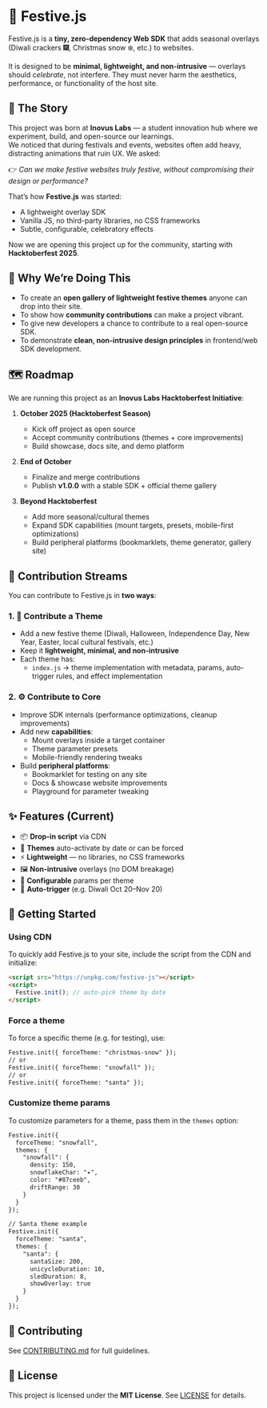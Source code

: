 
# 🎉 Festive.js

Festive.js is a **tiny, zero-dependency Web SDK** that adds seasonal overlays (Diwali crackers 🎆, Christmas snow ❄️, etc.) to websites.  

It is designed to be **minimal, lightweight, and non-intrusive** — overlays should *celebrate*, not interfere. They must never harm the aesthetics, performance, or functionality of the host site.


## 🌱 The Story

This project was born at **Inovus Labs** — a student innovation hub where we experiment, build, and open-source our learnings.  
We noticed that during festivals and events, websites often add heavy, distracting animations that ruin UX. We asked:  

👉 *Can we make festive websites truly festive, without compromising their design or performance?*  

That’s how **Festive.js** was started:  
- A lightweight overlay SDK
- Vanilla JS, no third-party libraries, no CSS frameworks  
- Subtle, configurable, celebratory effects  

Now we are opening this project up for the community, starting with **Hacktoberfest 2025**.


## 🎯 Why We’re Doing This

- To create an **open gallery of lightweight festive themes** anyone can drop into their site.  
- To show how **community contributions** can make a project vibrant.  
- To give new developers a chance to contribute to a real open-source SDK.  
- To demonstrate **clean, non-intrusive design principles** in frontend/web SDK development.


## 🗺️ Roadmap

We are running this project as an **Inovus Labs Hacktoberfest Initiative**:

1. **October 2025 (Hacktoberfest Season)**
   - Kick off project as open source  
   - Accept community contributions (themes + core improvements)  
   - Build showcase, docs site, and demo platform  

2. **End of October**
   - Finalize and merge contributions
   - Publish **v1.0.0** with a stable SDK + official theme gallery

3. **Beyond Hacktoberfest**
   - Add more seasonal/cultural themes
   - Expand SDK capabilities (mount targets, presets, mobile-first optimizations)
   - Build peripheral platforms (bookmarklets, theme generator, gallery site)


<!-- ## 🍂 Hacktoberfest & How to Contribute

### What is Hacktoberfest?
[Hacktoberfest](https://hacktoberfest.com/) is an annual celebration of open source.  
Every October, developers from around the world contribute to open projects, improve codebases, and grow as a community.  
Submitting **4 pull requests** during Hacktoberfest makes you eligible for rewards (like digital badges, swag, or trees planted 🌱). -->


## 🚀 Contribution Streams

You can contribute to Festive.js in **two ways**:

### 1. 🎨 Contribute a Theme
- Add a new festive theme (Diwali, Halloween, Independence Day, New Year, Easter, local cultural festivals, etc.)
- Keep it **lightweight, minimal, and non-intrusive**
- Each theme has:
  - `index.js` → theme implementation with metadata, params, auto-trigger rules, and effect implementation

### 2. ⚙️ Contribute to Core
- Improve SDK internals (performance optimizations, cleanup improvements)
- Add new **capabilities**:
  - Mount overlays inside a target container  
  - Theme parameter presets  
  - Mobile-friendly rendering tweaks  
- Build **peripheral platforms**:
  - Bookmarklet for testing on any site
  - Docs & showcase website improvements
  - Playground for parameter tweaking

## ✨ Features (Current)

- 📦 **Drop-in script** via CDN
- 🎨 **Themes** auto-activate by date or can be forced
- ⚡ **Lightweight** — no libraries, no CSS frameworks
- 🖼️ **Non-intrusive** overlays (no DOM breakage)
- 🔧 **Configurable** params per theme
- 📅 **Auto-trigger** (e.g. Diwali Oct 20–Nov 20)


## 🚀 Getting Started

### Using CDN
To quickly add Festive.js to your site, include the script from the CDN and initialize:
```html
<script src="https://unpkg.com/festive-js"></script>
<script>
  Festive.init(); // auto-pick theme by date
</script>
```

### Force a theme
To force a specific theme (e.g. for testing), use:
```html
Festive.init({ forceTheme: "christmas-snow" });
// or
Festive.init({ forceTheme: "snowfall" });
// or
Festive.init({ forceTheme: "santa" });
```

### Customize theme params
To customize parameters for a theme, pass them in the `themes` option:
```html
Festive.init({
  forceTheme: "snowfall",
  themes: {
    "snowfall": { 
      density: 150, 
      snowflakeChar: "✦", 
      color: "#87ceeb",
      driftRange: 30 
    }
  }
});

// Santa theme example
Festive.init({
  forceTheme: "santa",
  themes: {
    "santa": {
      santaSize: 200,
      unicycleDuration: 10,
      sledDuration: 8,
      showOverlay: true
    }
  }
});
```


<!-- ## 📖 Docs & Showcase
👉 Visit [festive-js demo](https://inovus-labs.github.io/festive-js) for:
- Usage docs  
- Theme gallery  
- Playground to tweak params  
- Demo page to preview on your own site   -->


## 🤝 Contributing
See [CONTRIBUTING.md](./CONTRIBUTING.md) for full guidelines.


## 📝 License
This project is licensed under the **MIT License**. See [LICENSE](./LICENSE) for details.
